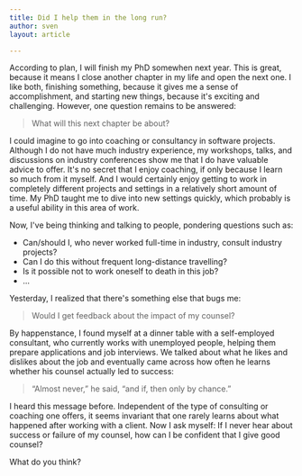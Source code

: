 ```yaml
---
title: Did I help them in the long run?
author: sven
layout: article

---
```


According to plan, I will finish my PhD somewhen next year. This is great, because it means I close another chapter in my life and open the next one. I like both, finishing something, because it gives me a sense of accomplishment, and starting new things, because it's exciting and challenging. However, one question remains to be answered:

> What will this next chapter be about?

I could imagine to go into coaching or consultancy in software projects. Although I do not have much industry experience, my workshops, talks, and discussions on industry conferences show me that I do have valuable advice to offer. It's no secret that I enjoy coaching, if only because I learn so much from it myself. And I would certainly enjoy getting to work in completely different projects and settings in a relatively short amount of time. My PhD taught me to dive into new settings quickly, which probably is a useful ability in this area of work.

Now, I've being thinking and talking to people, pondering questions such as:

* Can/should I, who never worked full-time in industry, consult industry projects?
* Can I do this without frequent long-distance travelling?
* Is it possible not to work oneself to death in this job?
* ...

Yesterday, I realized that there's something else that bugs me:

> Would I get feedback about the impact of my counsel?

By happenstance, I found myself at a dinner table with a self-employed consultant, who currently works with unemployed people, helping them prepare applications and job interviews. We talked about what he likes and dislikes about the job and eventually came across how often he learns whether his counsel actually led to success:

> “Almost never,” he said, “and if, then only by chance.”

I heard this message before. Independent of the type of consulting or coaching one offers, it seems invariant that one rarely learns about what happened after working with a client. Now I ask myself: If I never hear about success or failure of my counsel, how can I be confident that I give good counsel?

What do you think?
